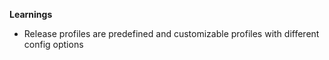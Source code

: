**Learnings**
- Release profiles are predefined and customizable profiles with different config options 
